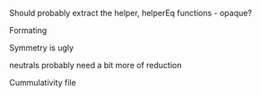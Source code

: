 Should probably extract the helper, helperEq functions - opaque?

Formating

Symmetry is ugly

neutrals probably need a bit more of reduction

Cummulativity file
